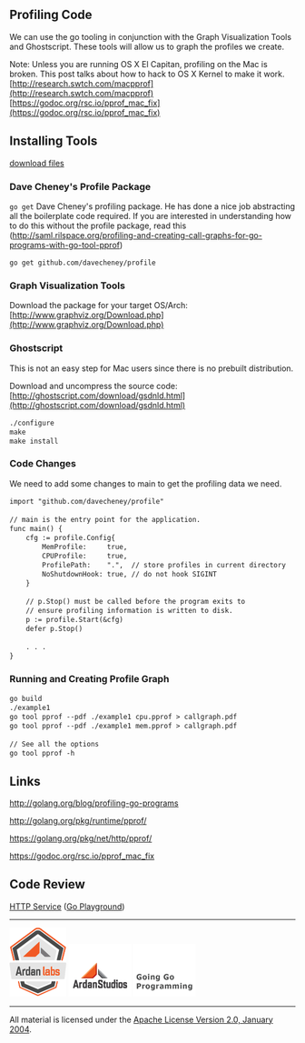 ## Profiling Code

We can use the go tooling in conjunction with the Graph Visualization Tools and Ghostscript. These tools will allow us to graph the profiles we create.

Note: Unless you are running OS X El Capitan, profiling on the Mac is broken. This post talks about how to hack to OS X Kernel to make it work.  
[http://research.swtch.com/macpprof](http://research.swtch.com/macpprof)  
[https://godoc.org/rsc.io/pprof_mac_fix](https://godoc.org/rsc.io/pprof_mac_fix)

## Installing Tools

[download files](https://drive.google.com/?pli=1&authuser=0#folders/0B8nQmHFH90Pkck13MVVLcko5OGc)

### Dave Cheney's Profile Package
`go get` Dave Cheney's profiling package. He has done a nice job abstracting all the boilerplate code required. If you are interested in understanding how to do this without the profile package, read this (http://saml.rilspace.org/profiling-and-creating-call-graphs-for-go-programs-with-go-tool-pprof)

	go get github.com/davecheney/profile

### Graph Visualization Tools
Download the package for your target OS/Arch:
[http://www.graphviz.org/Download.php](http://www.graphviz.org/Download.php)

### Ghostscript
This is not an easy step for Mac users since there is no prebuilt distribution.

Download and uncompress the source code:
[http://ghostscript.com/download/gsdnld.html](http://ghostscript.com/download/gsdnld.html)

	./configure
	make
	make install

### Code Changes
We need to add some changes to main to get the profiling data we need.

    import "github.com/davecheney/profile"

	// main is the entry point for the application.
	func main() {
		cfg := profile.Config{
			MemProfile:     true,
			CPUProfile:     true,
			ProfilePath:    ".",  // store profiles in current directory
			NoShutdownHook: true, // do not hook SIGINT
		}

		// p.Stop() must be called before the program exits to
		// ensure profiling information is written to disk.
		p := profile.Start(&cfg)
		defer p.Stop()

		. . .
	}

### Running and Creating Profile Graph
	go build
	./example1
    go tool pprof --pdf ./example1 cpu.pprof > callgraph.pdf
    go tool pprof --pdf ./example1 mem.pprof > callgraph.pdf

    // See all the options
    go tool pprof -h

## Links

http://golang.org/blog/profiling-go-programs

http://golang.org/pkg/runtime/pprof/

https://golang.org/pkg/net/http/pprof/

https://godoc.org/rsc.io/pprof_mac_fix

## Code Review

[HTTP Service](helloHTTP.go) ([Go Playground](http://play.golang.org/p/c44Q5OiX5z))

___
[![Ardan Labs](../../00-slides/images/ggt_logo.png)](http://www.ardanlabs.com)
[![Ardan Studios](../../00-slides/images/ardan_logo.png)](http://www.ardanstudios.com)
[![GoingGo Blog](../../00-slides/images/ggb_logo.png)](http://www.goinggo.net)
___
All material is licensed under the [Apache License Version 2.0, January 2004](http://www.apache.org/licenses/LICENSE-2.0).
